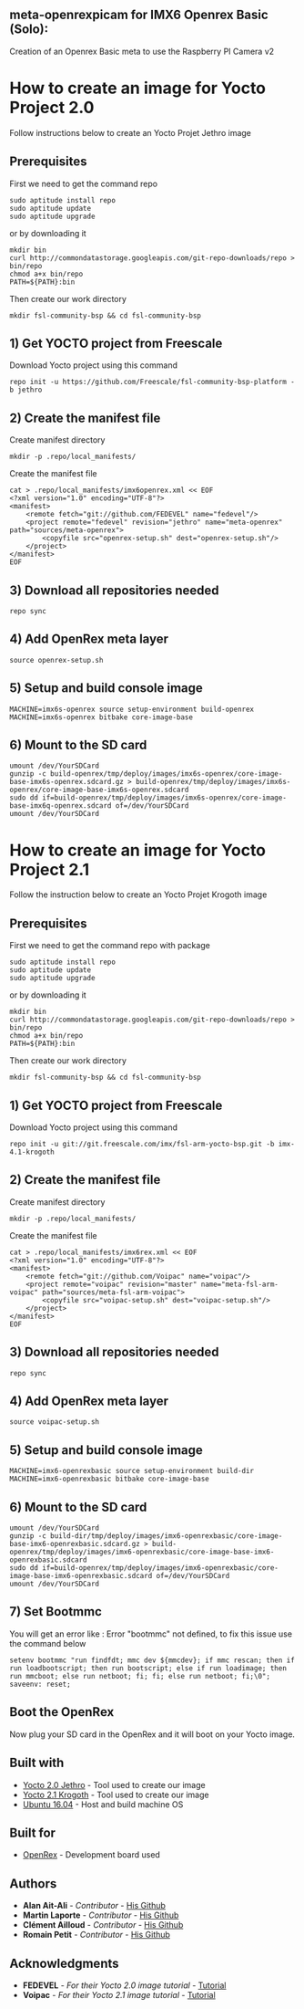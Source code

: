 ## meta-openrexpicam for IMX6 Openrex Basic (Solo):

Creation of an Openrex Basic meta to use the Raspberry PI Camera v2

# How to create an image for Yocto Project 2.0

Follow instructions below to create an Yocto Projet Jethro image

## Prerequisites

First we need to get the command repo

```
sudo aptitude install repo
sudo aptitude update
sudo aptitude upgrade
```

or by downloading it

```
mkdir bin
curl http://commondatastorage.googleapis.com/git-repo-downloads/repo > bin/repo
chmod a+x bin/repo
PATH=${PATH}:bin
```

Then create our work directory

```
mkdir fsl-community-bsp && cd fsl-community-bsp
```

## 1) Get YOCTO project from Freescale

Download Yocto project using this command

```
repo init -u https://github.com/Freescale/fsl-community-bsp-platform -b jethro
```

## 2) Create the manifest file


Create manifest directory

```
mkdir -p .repo/local_manifests/
```

Create the manifest file

```
cat > .repo/local_manifests/imx6openrex.xml << EOF
<?xml version="1.0" encoding="UTF-8"?>
<manifest>
    <remote fetch="git://github.com/FEDEVEL" name="fedevel"/>
    <project remote="fedevel" revision="jethro" name="meta-openrex" path="sources/meta-openrex">
        <copyfile src="openrex-setup.sh" dest="openrex-setup.sh"/>
	</project>
</manifest>
EOF
```

## 3) Download all repositories needed

```
repo sync
```

## 4) Add OpenRex meta layer

```
source openrex-setup.sh
```

## 5) Setup and build console image

```
MACHINE=imx6s-openrex source setup-environment build-openrex
MACHINE=imx6s-openrex bitbake core-image-base
```

## 6) Mount to the SD card

```
umount /dev/YourSDCard
gunzip -c build-openrex/tmp/deploy/images/imx6s-openrex/core-image-base-imx6s-openrex.sdcard.gz > build-openrex/tmp/deploy/images/imx6s-openrex/core-image-base-imx6s-openrex.sdcard
sudo dd if=build-openrex/tmp/deploy/images/imx6s-openrex/core-image-base-imx6q-openrex.sdcard of=/dev/YourSDCard
umount /dev/YourSDCard
```

# How to create an image for Yocto Project 2.1

Follow the instruction below to create an Yocto Projet Krogoth image

## Prerequisites

First we need to get the command repo with package

```
sudo aptitude install repo
sudo aptitude update
sudo aptitude upgrade
```

or by downloading it

```
mkdir bin
curl http://commondatastorage.googleapis.com/git-repo-downloads/repo > bin/repo
chmod a+x bin/repo
PATH=${PATH}:bin
```

Then create our work directory

```
mkdir fsl-community-bsp && cd fsl-community-bsp
```

## 1) Get YOCTO project from Freescale

Download Yocto project using this command

```
repo init -u git://git.freescale.com/imx/fsl-arm-yocto-bsp.git -b imx-4.1-krogoth
```

## 2) Create the manifest file


Create manifest directory

```
mkdir -p .repo/local_manifests/
```

Create the manifest file

```
cat > .repo/local_manifests/imx6rex.xml << EOF
<?xml version="1.0" encoding="UTF-8"?>
<manifest>
    <remote fetch="git://github.com/Voipac" name="voipac"/>
    <project remote="voipac" revision="master" name="meta-fsl-arm-voipac" path="sources/meta-fsl-arm-voipac">
        <copyfile src="voipac-setup.sh" dest="voipac-setup.sh"/>
    </project>
</manifest>
EOF
```

## 3) Download all repositories needed

```
repo sync
```

## 4) Add OpenRex meta layer

```
source voipac-setup.sh
```

## 5) Setup and build console image

```
MACHINE=imx6-openrexbasic source setup-environment build-dir
MACHINE=imx6-openrexbasic bitbake core-image-base
```

## 6) Mount to the SD card

```
umount /dev/YourSDCard
gunzip -c build-dir/tmp/deploy/images/imx6-openrexbasic/core-image-base-imx6-openrexbasic.sdcard.gz > build-openrex/tmp/deploy/images/imx6-openrexbasic/core-image-base-imx6-openrexbasic.sdcard
sudo dd if=build-openrex/tmp/deploy/images/imx6-openrexbasic/core-image-base-imx6-openrexbasic.sdcard of=/dev/YourSDCard
umount /dev/YourSDCard
```

## 7) Set Bootmmc

You will get an error like : Error "bootmmc" not defined, to fix this issue use the command below

```
setenv bootmmc "run findfdt; mmc dev ${mmcdev}; if mmc rescan; then if run loadbootscript; then run bootscript; else if run loadimage; then run mmcboot; else run netboot; fi; fi; else run netboot; fi;\0"; saveenv: reset;
```

## Boot the OpenRex

Now plug your SD card in the OpenRex and it will boot on your Yocto image.

## Built with

* [Yocto 2.0 Jethro](https://www.yoctoproject.org/downloads/core/jethro20) - Tool used to create our image
* [Yocto 2.1 Krogoth](https://www.yoctoproject.org/downloads/core/krogoth21) - Tool used to create our image
* [Ubuntu 16.04](https://www.ubuntu.com/) - Host and build machine OS

## Built for

* [OpenRex](http://www.imx6rex.com/open-rex/) - Development board used

## Authors

* **Alan Ait-Ali** - *Contributor* - [His Github](https://github.com/Alanaitali)
* **Martin Laporte** - *Contributor* - [His Github](https://github.com/Zoyolin)
* **Clément Ailloud** - *Contributor* - [His Github](https://github.com/clement-ailloud)
* **Romain Petit** - *Contributor* - [His Github](https://github.com/petit-romain)

## Acknowledgments

* **FEDEVEL** - *For their Yocto 2.0 image tutorial* - [Tutorial](https://github.com/FEDEVEL/meta-openrex/)
* **Voipac** - *For their Yocto 2.1 image tutorial* - [Tutorial](http://wiki.voipac.com/xwiki/bin/view/imx6+tinyrex/yocto)
